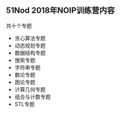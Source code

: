 ﻿## 51Nod 2018年NOIP训练营内容  
共十个专题  
- 贪心算法专题    
- 动态规划专题  
- 数据结构专题  
- 搜索专题  
- 字符串专题  
- 数论专题  
- 图论专题  
- 计算几何专题  
- 组合与计数专题  
- STL专题  
